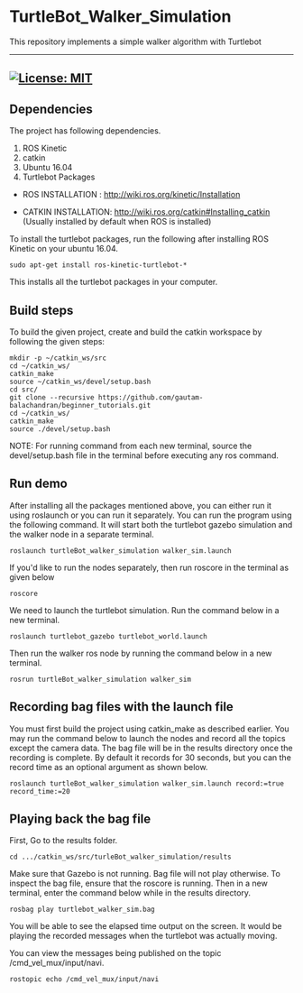 # TurtleBot_Walker_Simulation
This repository implements a simple walker algorithm with Turtlebot

---
[![License: MIT](https://img.shields.io/badge/License-MIT-green.svg)](https://opensource.org/licenses/MIT)
---

## Dependencies
The project has following dependencies.

1. ROS Kinetic
2. catkin
3. Ubuntu 16.04 
4. Turtlebot Packages

- ROS INSTALLATION : http://wiki.ros.org/kinetic/Installation

- CATKIN INSTALLATION: http://wiki.ros.org/catkin#Installing_catkin (Usually installed by default when ROS is installed)

To install the turtlebot packages, run the following after installing ROS Kinetic on your ubuntu 16.04.
```
sudo apt-get install ros-kinetic-turtlebot-*
```

This installs all the turtlebot packages in your computer.

## Build steps
 To build the given project, create and build the catkin workspace by following the given steps:
```
mkdir -p ~/catkin_ws/src
cd ~/catkin_ws/
catkin_make
source ~/catkin_ws/devel/setup.bash
cd src/
git clone --recursive https://github.com/gautam-balachandran/beginner_tutorials.git
cd ~/catkin_ws/
catkin_make
source ./devel/setup.bash
```

NOTE: For running command from each new terminal, source the devel/setup.bash file in the terminal before executing any ros command.

## Run demo

After installing all the packages mentioned above, you can either run it using roslaunch or you can run it separately. You can run the program using the following command. It will start both the turtlebot gazebo simulation and the walker node in a separate terminal.
```
roslaunch turtleBot_walker_simulation walker_sim.launch
```
If you'd like to run the nodes separately, then run roscore in the terminal as given below
```
roscore
```
We need to launch the turtlebot simulation. Run the command below in a new terminal.
```
roslaunch turtlebot_gazebo turtlebot_world.launch
```
Then run the walker ros node by running the command below in a new terminal.
```
rosrun turtleBot_walker_simulation walker_sim
```
## Recording bag files with the launch file

You must first build the project using catkin_make as described earlier. You may run the command below to launch the nodes and record all the topics except the camera data. The bag file will be in the results directory once the recording is complete. By default it records for 30 seconds, but you can the record time as an optional argument as shown below.
```
roslaunch turtleBot_walker_simulation walker_sim.launch record:=true record_time:=20
```

## Playing back the bag file

First, Go to the results folder.

```
cd .../catkin_ws/src/turleBot_walker_simulation/results
```

Make sure that Gazebo is not running. Bag file will not play otherwise. To inspect the bag file, ensure that the roscore is running. Then in a new terminal, enter the command below while in the results directory.

```
rosbag play turtlebot_walker_sim.bag
```
You will be able to see the elapsed time output on the screen. It would be playing the recorded messages when the turtlebot was actually moving.

You can view the messages being published on the topic /cmd_vel_mux/input/navi.

```
rostopic echo /cmd_vel_mux/input/navi
```
